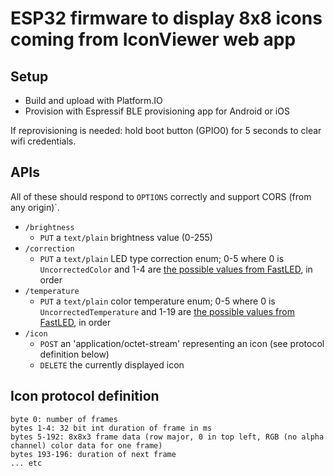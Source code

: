 # ESP32 firmware to display 8x8 icons coming from IconViewer web app

## Setup

* Build and upload with Platform.IO
* Provision with Espressif BLE provisioning app for Android or iOS

If reprovisioning is needed: hold boot button (GPIO0) for 5 seconds to clear wifi credentials.

## APIs

All of these should respond to `OPTIONS` correctly and support CORS (from any origin)`.

* `/brightness`
    * `PUT` a `text/plain` brightness value (0-255)
* `/correction`
    * `PUT` a `text/plain` LED type correction enum; 0-5 where 0 is `UncorrectedColor` and 1-4 are [the possible values from FastLED](https://fastled.io/docs/3.1/group___color_enums.html), in order
* `/temperature`
    * `PUT` a `text/plain` color temperature enum; 0-5 where 0 is `UncorrectedTemperature` and 1-19 are [the possible values from FastLED](https://fastled.io/docs/3.1/group___color_enums.html), in order
* `/icon`
    * `POST` an 'application/octet-stream' representing an icon (see protocol definition below)
    * `DELETE` the currently displayed icon

## Icon protocol definition
```    
byte 0: number of frames
bytes 1-4: 32 bit int duration of frame in ms
bytes 5-192: 8x8x3 frame data (row major, 0 in top left, RGB (no alpha channel) color data for one frame)
bytes 193-196: duration of next frame
... etc
```
